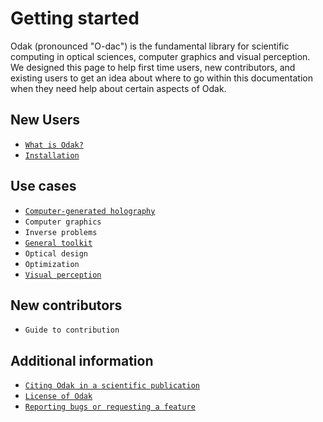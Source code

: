 # Getting started
Odak (pronounced "O-dac") is the fundamental library for scientific computing in optical sciences, computer graphics and visual perception.
We designed this page to help first time users, new contributors, and existing users to get an idea about where to go within this documentation when they need help about certain aspects of Odak.

## New Users

- [`What is Odak?`](odak/beginning.md)
- [`Installation`](odak/installation.md)

## Use cases

- [`Computer-generated holography`](cgh.md)
- `Computer graphics`
- `Inverse problems`
- [`General toolkit`](toolkit.md)
- `Optical design`
- `Optimization`
- [`Visual perception`](perception.md)

## New contributors

- `Guide to contribution`

## Additional information

- [`Citing Odak in a scientific publication`](https://zenodo.org/record/5526684/export/hx)
- [`License of Odak`](https://github.com/kunguz/odak/blob/master/LICENSE.txt)
- [`Reporting bugs or requesting a feature`](https://github.com/kunguz/odak/issues)
